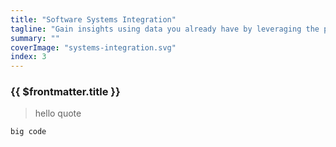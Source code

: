 ```yaml
---
title: "Software Systems Integration"
tagline: "Gain insights using data you already have by leveraging the power of your existing tools."
summary: ""
coverImage: "systems-integration.svg"
index: 3
---
```

### {{ $frontmatter.title }}

> hello quote

```
big code
```